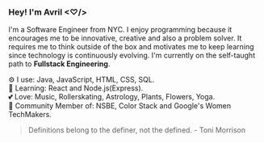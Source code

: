 

### Hey! I'm Avril <♡/>

I'm a Software Engineer from NYC. I enjoy programming because it encourages me to be innovative, creative and also a problem solver. It requires 
me to think outside of the box and motivates me to keep learning since technology
is continuously evolving. I'm currently on the self-taught path to **Fullstack Engineering**. 


:gear: I use: Java, JavaScript, HTML, CSS, SQL.
<br>
:brain: Learning: React and Node.js(Express).
<br>
:two_hearts: Love: Music, Rollerskating, Astrology, Plants, Flowers, Yoga.
<br>
:busts_in_silhouette: Community Member of: NSBE, Color Stack and Google's Women TechMakers.



> Definitions belong to the definer, not the defined. - Toni Morrison





